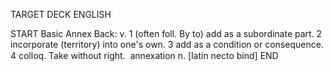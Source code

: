 TARGET DECK
ENGLISH

START
Basic
Annex
Back: v. 1 (often foll. By to) add as a subordinate part. 2 incorporate (territory) into one's own. 3 add as a condition or consequence. 4 colloq. Take without right.  annexation n. [latin necto bind]
END
